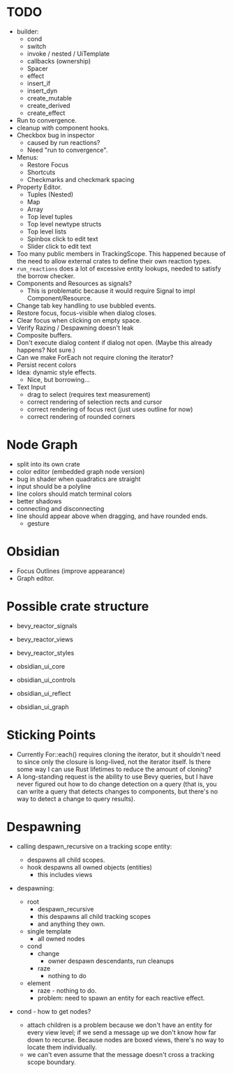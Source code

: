 # TODO

- builder:
  - cond
  - switch
  - invoke / nested / UiTemplate
  - callbacks (ownership)
  - Spacer
  - effect
  - insert_if
  - insert_dyn
  - create_mutable
  - create_derived
  - create_effect
- Run to convergence.
- cleanup with component hooks.
- Checkbox bug in inspector
  - caused by run reactions?
  - Need "run to convergence".
- Menus:
  - Restore Focus
  - Shortcuts
  - Checkmarks and checkmark spacing
- Property Editor.
  - Tuples (Nested)
  - Map
  - Array
  - Top level tuples
  - Top level newtype structs
  - Top level lists
  - Spinbox click to edit text
  - Slider click to edit text
- Too many public members in TrackingScope. This happened because of the need to
  allow external crates to define their own reaction types.
- `run_reactions` does a lot of excessive entity lookups, needed to satisfy the borrow checker.
- Components and Resources as signals?
  - This is problematic because it would require Signal<T> to impl Component/Resource.
- Change tab key handling to use bubbled events.
- Restore focus, focus-visible when dialog closes.
- Clear focus when clicking on empty space.
- Verify Razing / Despawning doesn't leak
- Composite buffers.
- Don't execute dialog content if dialog not open. (Maybe this already happens? Not sure.)
- Can we make ForEach not require cloning the iterator?
- Persist recent colors
- Idea: dynamic style effects.
  - Nice, but borrowing...
- Text Input
  - drag to select (requires text measurement)
  - correct rendering of selection rects and cursor
  - correct rendering of focus rect (just uses outline for now)
  - correct rendering of rounded corners

# Node Graph

- split into its own crate
- color editor (embedded graph node version)
- bug in shader when quadratics are straight
- input should be a polyline
- line colors should match terminal colors
- better shadows
- connecting and disconnecting
- line should appear above when dragging, and have rounded ends.
  - gesture

# Obsidian

- Focus Outlines (improve appearance)
- Graph editor.

# Possible crate structure

- bevy_reactor_signals
- bevy_reactor_views
- bevy_reactor_styles

- obsidian_ui_core
- obsidian_ui_controls
- obsidian_ui_reflect
- obsidian_ui_graph

# Sticking Points

- Currently For::each() requires cloning the iterator, but it shouldn't need to since only the
  closure is long-lived, not the iterator itself. Is there some way I can use Rust lifetimes to
  reduce the amount of cloning?
- A long-standing request is the ability to use Bevy queries, but I have never figured out how
  to do change detection on a query (that is, you can write a query that detects changes to
  components, but there's no way to detect a change to query results).

# Despawning

- calling despawn_recursive on a tracking scope entity:

  - despawns all child scopes.
  - hook despawns all owned objects (entities)
    - this includes views

- despawning:

  - root
    - despawn_recursive
    - this despawns all child tracking scopes
    - and anything they own.
  - single template
    - all owned nodes
  - cond
    - change
      - owner despawn descendants, run cleanups
    - raze
      - nothing to do
  - element
    - raze - nothing to do.
    - problem: need to spawn an entity for each reactive effect.

- cond - how to get nodes?
  - attach children is a problem because we don't have an entity for every view level;
    if we send a message up we don't know how far down to recurse. Because nodes are boxed
    views, there's no way to locate them individually.
  - we can't even assume that the message doesn't cross a tracking scope boundary.
